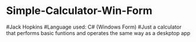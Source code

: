 # Simple-Calculator-Win-Form
#Jack Hopkins
#Language used: C# (Windows Form)
#Just a calculator that performs basic funtions and operates the same way as a deskptop app
